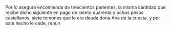 Por lo asegura encomienda de trescientos parientes, la misma cantidad que recibe dicho sigüiente en pago de ciento quarenta y ochos pesos castellanos, siete tomones que le era deuda dona Ana de la cuesta, y por este hecho le cede, renun